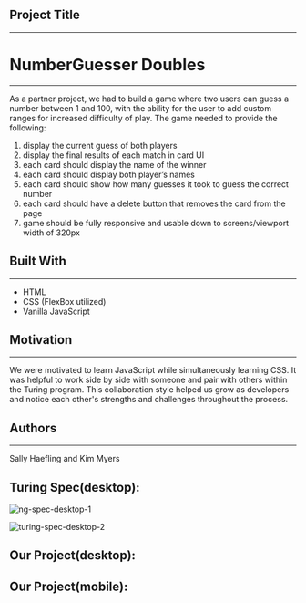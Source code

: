 ## Project Title
---
# NumberGuesser Doubles
---
As a partner project, we had to build a game where two users can guess a number between 1 and 100, with the ability for the user to add custom ranges for increased difficulty of play.
The game needed to provide the following:
1. display the current guess of both players
2. display the final results of each match in card UI
3. each card should display the name of the winner
4. each card should display both player’s names
5. each card should show how many guesses it took to guess the correct number
6. each card should have a delete button that removes the card from the page
7. game should be fully responsive and usable down to screens/viewport width of 320px

## Built With
---
* HTML
* CSS (FlexBox utilized)
* Vanilla JavaScript


## Motivation
---
We were motivated to learn JavaScript while simultaneously learning CSS. It was helpful to work side by side with 
someone and pair with others within the Turing program. This collaboration style helped us grow as developers and notice each other's strengths and challenges 
throughout the process. 

## Authors
---
Sally Haefling and Kim Myers


Turing Spec(desktop):
---

![ng-spec-desktop-1](https://user-images.githubusercontent.com/40863560/49910276-522ee580-fe3f-11e8-81c3-19cf7b7a7851.png)

![turing-spec-desktop-2](https://user-images.githubusercontent.com/40863560/49910321-7a1e4900-fe3f-11e8-94ca-d11011d7c3f9.png)

Our Project(desktop):
---

Our Project(mobile):
---



